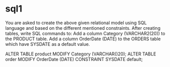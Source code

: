 # sql1
You are asked to create the above given relational model using SQL language and based on the different mentioned constraints.
After creating tables, write SQL commands to:
Add a column Category (VARCHAR2(20)) to the PRODUCT table. 
Add a column OrderDate (DATE)  to the ORDERS table which have SYSDATE as a default value.

ALTER TABLE product MODIFY Category (VARCHAR()20);
ALTER TABLE order MODIFY OrderDate (DATE) CONSTRAINT SYSDATE default;
